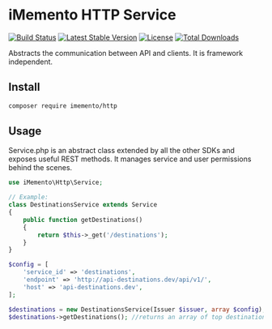# iMemento HTTP Service
[![Build Status](https://travis-ci.org/mementohub/http.svg?branch=master)](https://travis-ci.org/mementohub/http)
[![Latest Stable Version](https://poser.pugx.org/imemento/http/v/stable)](https://packagist.org/packages/imemento/http)
[![License](https://poser.pugx.org/imemento/http/license)](https://packagist.org/packages/imemento/http)
[![Total Downloads](https://poser.pugx.org/imemento/http/downloads)](https://packagist.org/packages/imemento/http)

Abstracts the communication between API and clients. 
It is framework independent.

## Install
```bash
composer require imemento/http
```

## Usage

Service.php is an abstract class extended by all the other SDKs and exposes useful REST methods. It manages service and user permissions behind the scenes.

```php
use iMemento\Http\Service;

// Example:
class DestinationsService extends Service
{
	public function getDestinations()
	{
		return $this->_get('/destinations');
	}
}

$config = [
	'service_id' => 'destinations',
	'endpoint' => 'http://api-destinations.dev/api/v1/',
	'host' => 'api-destinations.dev',
];

$destinations = new DestinationsService(Issuer $issuer, array $config);
$destinations->getDestinations(); //returns an array of top destinations
```

